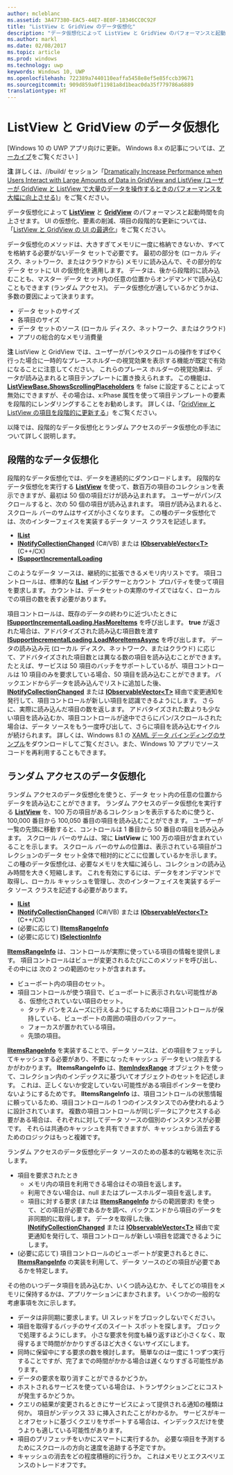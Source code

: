 ```yaml
---
author: mcleblanc
ms.assetid: 3A477380-EAC5-44E7-8E0F-18346CC0C92F
title: "ListView と GridView のデータ仮想化"
description: "データ仮想化によって ListView と GridView のパフォーマンスと起動時間を向上させます。"
ms.author: markl
ms.date: 02/08/2017
ms.topic: article
ms.prod: windows
ms.technology: uwp
keywords: Windows 10, UWP
ms.openlocfilehash: 722389a7440110eaffa5458e8ef5e85fccb39671
ms.sourcegitcommit: 909d859a0f11981a8d1beac0da35f779786a6889
translationtype: HT
---
```

# <a name="listview-and-gridview-data-virtualization"></a>ListView と GridView のデータ仮想化

\[Windows 10 の UWP アプリ向けに更新。 Windows 8.x の記事については、[アーカイブ](http://go.microsoft.com/fwlink/p/?linkid=619132)をご覧ください \]

**注**  詳しくは、//build/ セッション「[Dramatically Increase Performance when Users Interact with Large Amounts of Data in GridView and ListView (ユーザーが GridView と ListView で大量のデータを操作するときのパフォーマンスを大幅に向上させる)](https://channel9.msdn.com/Events/Build/2013/3-158)」をご覧ください。

データ仮想化によって [**ListView**](https://msdn.microsoft.com/library/windows/apps/BR242878) と [**GridView**](https://msdn.microsoft.com/library/windows/apps/BR242705) のパフォーマンスと起動時間を向上させます。 UI の仮想化、要素の削減、項目の段階的な更新については、「[ListView と GridView の UI の最適化](optimize-gridview-and-listview.md)」をご覧ください。

データ仮想化のメソッドは、大きすぎてメモリに一度に格納できないか、すべてを格納する必要がないデータ セットで必要です。 最初の部分を (ローカル ディスク、ネットワーク、またはクラウドから) メモリに読み込んで、その部分的なデータ セットに UI の仮想化を適用します。 データは、後から段階的に読み込むことも、マスター データ セット内の任意の位置からオンデマンドで読み込むこともできます (ランダム アクセス)。 データ仮想化が適しているかどうかは、多数の要因によって決まります。

-   データ セットのサイズ
-   各項目のサイズ
-   データ セットのソース (ローカル ディスク、ネットワーク、またはクラウド)
-   アプリの総合的なメモリ消費量

**注**  ListView と GridView では、ユーザーがパンやスクロールの操作をすばやく行った場合に一時的なプレースホルダーの視覚効果を表示する機能が既定で有効になることに注意してください。 これらのプレース ホルダーの視覚効果は、データが読み込まれると項目テンプレートに置き換えられます。 この機能は、[**ListViewBase.ShowsScrollingPlaceholders**](https://msdn.microsoft.com/library/windows/apps/windows.ui.xaml.controls.listviewbase.showsscrollingplaceholders) を false に設定することによって無効にできますが、その場合は、x:Phase 属性を使って項目テンプレートの要素を段階的にレンダリングすることをお勧めします。 詳しくは、「[GridView と ListView の項目を段階的に更新する](optimize-gridview-and-listview.md#update-items-incrementally)」をご覧ください。

以降では、段階的なデータ仮想化とランダム アクセスのデータ仮想化の手法について詳しく説明します。

## <a name="incremental-data-virtualization"></a>段階的なデータ仮想化

段階的なデータ仮想化では、データを連続的にダウンロードします。 段階的なデータ仮想化を実行する [**ListView**](https://msdn.microsoft.com/library/windows/apps/BR242878) を使って、数百万の項目のコレクションを表示できますが、最初は 50 個の項目だけが読み込まれます。 ユーザーがパン/スクロールすると、次の 50 個の項目が読み込まれます。 項目が読み込まれると、スクロール バーのサムはサイズが小さくなります。 この種のデータ仮想化では、次のインターフェイスを実装するデータ ソース クラスを記述します。

-   [**IList**](https://msdn.microsoft.com/library/windows/apps/xaml/system.collections.ilist.aspx)
-   [**INotifyCollectionChanged**](https://msdn.microsoft.com/library/windows/apps/xaml/system.collections.specialized.inotifycollectionchanged.aspx) (C#/VB) または [**IObservableVector&lt;T&gt;**](https://msdn.microsoft.com/library/windows/apps/BR226052) (C++/CX)
-   [**ISupportIncrementalLoading**](https://msdn.microsoft.com/library/windows/apps/Hh701916)

このようなデータ ソースは、継続的に拡張できるメモリ内リストです。 項目コントロールは、標準的な [**IList**](https://msdn.microsoft.com/library/windows/apps/xaml/system.collections.ilist.aspx) インデクサーとカウント プロパティを使って項目を要求します。 カウントは、データセットの実際のサイズではなく、ローカルでの項目の数を表す必要があります。

項目コントロールは、既存のデータの終わりに近づいたときに [**ISupportIncrementalLoading.HasMoreItems**](https://msdn.microsoft.com/library/windows/apps/windows.ui.xaml.data.isupportincrementalloading.hasmoreitems) を呼び出します。 **true** が返された場合は、アドバタイズされた読み込む項目数を渡す [**ISupportIncrementalLoading.LoadMoreItemsAsync**](https://msdn.microsoft.com/library/windows/apps/windows.ui.xaml.data.isupportincrementalloading.loadmoreitemsasync) を呼び出します。 データの読み込み元 (ローカル ディスク、ネットワーク、またはクラウド) に応じて、アドバタイズされた項目数とは異なる数の項目を読み込むことができます。 たとえば、サービスは 50 項目のバッチをサポートしているが、項目コントロールは 10 項目のみを要求している場合、50 項目を読み込むことができます。 バックエンドからデータを読み込んでリストに追加した後、[**INotifyCollectionChanged**](https://msdn.microsoft.com/library/windows/apps/xaml/system.collections.specialized.inotifycollectionchanged.aspx) または [**IObservableVector&lt;T&gt;**](https://msdn.microsoft.com/library/windows/apps/BR226052) 経由で変更通知を発行して、項目コントロールが新しい項目を認識できるようにします。 さらに、実際に読み込んだ項目の数を返します。 アドバタイズされた数よりも少ない項目を読み込むか、項目コントロールが途中でさらにパン/スクロールされた場合は、データ ソースをもう一度呼び出して、さらに項目を読み込むサイクルが続けられます。 詳しくは、Windows 8.1 の [XAML データ バインディングのサンプル](https://code.msdn.microsoft.com/windowsapps/Data-Binding-7b1d67b5)をダウンロードしてご覧ください。また、Windows 10 アプリでソース コードを再利用することもできます。

## <a name="random-access-data-virtualization"></a>ランダム アクセスのデータ仮想化

ランダム アクセスのデータ仮想化を使うと、データ セット内の任意の位置からデータを読み込むことができます。 ランダム アクセスのデータ仮想化を実行する [**ListView**](https://msdn.microsoft.com/library/windows/apps/BR242878) を、100 万の項目があるコレクションを表示するために使うと、100,000 番目から 100,050 番目の項目を読み込むことができます。 ユーザーが一覧の先頭に移動すると、コントロールは 1 番目から 50 番目の項目を読み込みます。 スクロール バーのサムは、常に **ListView** に 100 万の項目が含まれていることを示します。 スクロール バーのサムの位置は、表示されている項目がコレクションのデータ セット全体で相対的にどこに位置しているかを示します。 この種のデータ仮想化は、必要なメモリを大幅に減らし、コレクションの読み込み時間を大きく短縮します。 これを有効にするには、データをオンデマンドで取得し、ローカル キャッシュを管理し、次のインターフェイスを実装するデータ ソース クラスを記述する必要があります。

-   [**IList**](https://msdn.microsoft.com/library/windows/apps/xaml/system.collections.ilist.aspx)
-   [**INotifyCollectionChanged**](https://msdn.microsoft.com/library/windows/apps/xaml/system.collections.specialized.inotifycollectionchanged.aspx) (C#/VB) または [**IObservableVector&lt;T&gt;**](https://msdn.microsoft.com/library/windows/apps/BR226052) (C++/CX)
-   (必要に応じて) [**IItemsRangeInfo**](https://msdn.microsoft.com/library/windows/apps/Dn877070)
-   (必要に応じて) [**ISelectionInfo**](https://msdn.microsoft.com/library/windows/apps/Dn877074)

[**IItemsRangeInfo**](https://msdn.microsoft.com/library/windows/apps/Dn877070) は、コントロールが実際に使っている項目の情報を提供します。 項目コントロールはビューが変更されるたびにこのメソッドを呼び出し、その中には 次の 2 つの範囲のセットが含まれます。

-   ビューポート内の項目のセット。
-   項目コントロールが使う項目で、ビューポートに表示されない可能性がある、仮想化されていない項目のセット。
    -   タッチ パンをスムーズに行えるようにするために項目コントロールが保持している、ビューポートの周囲の項目のバッファー。
    -   フォーカスが置かれている項目。
    -   先頭の項目。

[**IItemsRangeInfo**](https://msdn.microsoft.com/library/windows/apps/Dn877070) を実装することで、データ ソースは、どの項目をフェッチしてキャッシュする必要があり、不要になったキャッシュ データをいつ除去するかがわかります。 **IItemsRangeInfo** は、[**ItemIndexRange**](https://msdn.microsoft.com/library/windows/apps/Dn877081) オブジェクトを使って、コレクション内のインデックスに基づいてオブジェクトのセットを記述します。 これは、正しくないか安定していない可能性がある項目ポインターを使わないようにするためです。 **IItemsRangeInfo** は、項目コントロールの状態情報に頼っているため、項目コントロールの 1 つのインスタンスでのみ使われるように設計されています。 複数の項目コントロールが同じデータにアクセスする必要がある場合は、それぞれに対してデータ ソースの個別のインスタンスが必要です。 それらは共通のキャッシュを共有できますが、キャッシュから消去するためのロジックはもっと複雑です。

ランダム アクセスのデータ仮想化データ ソースのための基本的な戦略を次に示します。

-   項目を要求されたとき
    -   メモリ内の項目を利用できる場合はその項目を返します。
    -   利用できない場合は、null またはプレースホルダー項目を返します。
    -   項目に対する要求 (または [**IItemsRangeInfo**](https://msdn.microsoft.com/library/windows/apps/Dn877070) からの範囲要求) を使って、どの項目が必要であるかを調べ、バックエンドから項目のデータを非同期的に取得します。 データを取得した後、[**INotifyCollectionChanged**](https://msdn.microsoft.com/library/windows/apps/xaml/system.collections.specialized.inotifycollectionchanged.aspx) または [**IObservableVector&lt;T&gt;**](https://msdn.microsoft.com/library/windows/apps/BR226052) 経由で変更通知を発行して、項目コントロールが新しい項目を認識できるようにします。
-   (必要に応じて) 項目コントロールのビューポートが変更されるときに、[**IItemsRangeInfo**](https://msdn.microsoft.com/library/windows/apps/Dn877070) の実装を利用して、データ ソースのどの項目が必要であるかを特定します。

その他のいつデータ項目を読み込むか、いくつ読み込むか、そしてどの項目をメモリに保持するかは、アプリケーションにまかされます。 いくつかの一般的な考慮事項を次に示します。

-   データは非同期に要求します。UI スレッドをブロックしないでください。
-   項目を取得するバッチのサイズのスイート スポットを探します。 ブロックで処理するようにします。 小さな要求を何度も繰り返すほど小さくなく、取得するまで時間がかかりすぎるほど大きくないサイズにします。
-   同時に保留中にする要求の数を検討します。 簡単なのは一度に 1 つずつ実行することですが、完了までの時間がかかる場合は遅くなりすぎる可能性があります。
-   データの要求を取り消すことができるかどうか。
-   ホストされるサービスを使っている場合は、トランザクションごとにコストが発生するかどうか。
-   クエリの結果が変更されるときにサービスによって提供される通知の種類は何か。 項目がンデックス 33 に挿入されたことがわかるか。 サービスがキーとオフセットに基づくクエリをサポートする場合は、インデックスだけを使うよりも適している可能性があります。
-   項目のプリフェッチをいかにスマートに実行するか。 必要な項目を予測するためにスクロールの方向と速度を追跡する予定ですか。
-   キャッシュの消去をどの程度積極的に行うか。 これはメモリとエクスペリエンスのトレードオフです。




